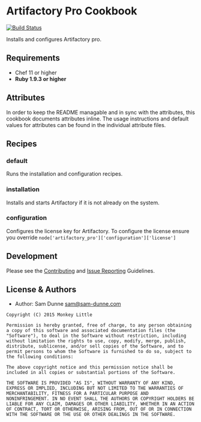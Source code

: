 # Artifactory Pro Cookbook
[![Build Status](http://img.shields.io/travis/opscode-cookbooks/jenkins.svg)][travis]

Installs and configures Artifactory pro.

## Requirements
- Chef 11 or higher
- **Ruby 1.9.3 or higher**

## Attributes
In order to keep the README managable and in sync with the attributes, this cookbook documents attributes inline. The usage instructions and default values for attributes can be found in the individual attribute files.

## Recipes
### default
Runs the installation and configuration recipes.

### installation
Installs and starts Artifactory if it is not already on the system.

### configuration
Configures the license key for Artifactory. To configure the license ensure you override `node['artifactory_pro']['configuration']['license']`

## Development
Please see the [Contributing](CONTRIBUTING.md) and [Issue Reporting](ISSUES.md) Guidelines.

## License & Authors
- Author: Sam Dunne [sam@sam-dunne.com](mailto:sam@sam-dunne.com)

```text
Copyright (C) 2015 Monkey Little

Permission is hereby granted, free of charge, to any person obtaining
a copy of this software and associated documentation files (the
"Software"), to deal in the Software without restriction, including
without limitation the rights to use, copy, modify, merge, publish,
distribute, sublicense, and/or sell copies of the Software, and to
permit persons to whom the Software is furnished to do so, subject to
the following conditions:

The above copyright notice and this permission notice shall be
included in all copies or substantial portions of the Software.

THE SOFTWARE IS PROVIDED "AS IS", WITHOUT WARRANTY OF ANY KIND,
EXPRESS OR IMPLIED, INCLUDING BUT NOT LIMITED TO THE WARRANTIES OF
MERCHANTABILITY, FITNESS FOR A PARTICULAR PURPOSE AND
NONINFRINGEMENT. IN NO EVENT SHALL THE AUTHORS OR COPYRIGHT HOLDERS BE
LIABLE FOR ANY CLAIM, DAMAGES OR OTHER LIABILITY, WHETHER IN AN ACTION
OF CONTRACT, TORT OR OTHERWISE, ARISING FROM, OUT OF OR IN CONNECTION
WITH THE SOFTWARE OR THE USE OR OTHER DEALINGS IN THE SOFTWARE.
```

[travis]: http://travis-ci.org/monkeylittleinc/artifactory_pro
